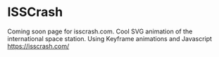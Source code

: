 # ISSCrash
Coming soon page for isscrash.com. Cool SVG animation of the international space station. Using Keyframe animations and Javascript
https://isscrash.com/

